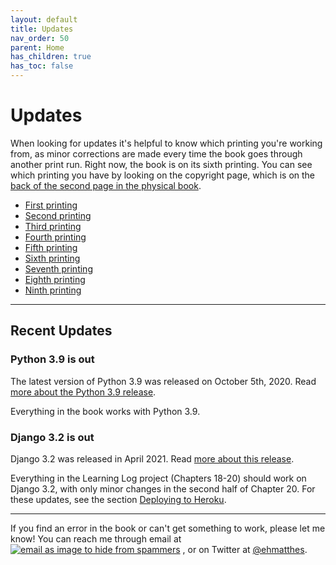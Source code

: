 ```yaml
---
layout: default
title: Updates
nav_order: 50
parent: Home
has_children: true
has_toc: false
---
```


# Updates

When looking for updates it's helpful to know which printing you're working from, as minor corrections are made every time the book goes through another print run. Right now, the book is on its sixth printing. You can see which printing you have by looking on the copyright page, which is on the [back of the second page in the physical book](/updates/which_printing).

- [First printing](/updates/first_printing)
- [Second printing](/updates/second_printing)
- [Third printing](/updates/third_printing)
- [Fourth printing](/updates/fourth_printing)
- [Fifth printing](/updates/fifth_printing)
- [Sixth printing](/updates/sixth_printing)
- [Seventh printing](/updates/seventh_printing)
- [Eighth printing](/updates/eighth_printing)
- [Ninth printing](/updates/ninth_printing)


---

## Recent Updates

### Python 3.9 is out

The latest version of Python 3.9 was released on October 5th, 2020. Read [more about the Python 3.9 release](/updates/python3_9).

Everything in the book works with Python 3.9.

### Django 3.2 is out

Django 3.2 was released in April 2021. Read [more about this release](/updates/django3_2).

Everything in the Learning Log project (Chapters 18-20) should work on Django 3.2, with only minor changes in the second half of Chapter 20. For these updates, see the section [Deploying to Heroku](/updates/django3_2).

---

If you find an error in the book or can't get something to work, please let me know! You can reach me through email at <a href="javascript:location='mailto:\u0065\u0068\u006d\u0061\u0074\u0074\u0068\u0065\u0073\u0040\u0067\u006d\u0061\u0069\u006c\u002e\u0063\u006f\u006d';void 0"><img  class="email" title="the author's email address as an image to prevent spamming" alt="email as image to hide from spammers" src="{{ '/assets/images/ematthes.svg' | relative_url  }}"/></a> , or on Twitter at [@ehmatthes](https://twitter.com/ehmatthes).